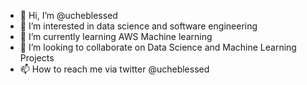 - 👋 Hi, I’m @ucheblessed
- 👀 I’m interested in data science and software engineering
- 🌱 I’m currently learning AWS Machine learning
- 💞️ I’m looking to collaborate on Data Science and Machine Learning Projects
- 📫 How to reach me via twitter @ucheblessed

<!---
ucheblessed/ucheblessed is a ✨ special ✨ repository because its `README.md` (this file) appears on your GitHub profile.
You can click the Preview link to take a look at your changes.
--->
